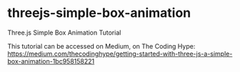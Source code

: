 # threejs-simple-box-animation
Three.js Simple Box Animation Tutorial

This tutorial can be accessed on Medium, on The Coding Hype: https://medium.com/thecodinghype/getting-started-with-three-js-a-simple-box-animation-1bc958158221
